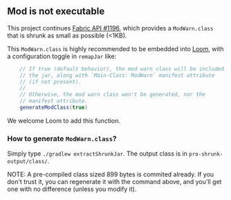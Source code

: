 ## Mod is not executable

This project continues [Fabric API #1196](https://github.com/FabricMC/fabric/issues/1196),
which provides a `ModWarn.class` that is shrunk as small as possible (<1KB).

This `ModWarn.class` is highly recommended to be embedded into
[Loom](https://github.com/FabricMC/fabric-loom), with a configuration toggle in `remapJar`
like:
```groovy
    // If true (default behavior), the mod warn class will be included in
    // the jar, along with `Main-Class: ModWarn` manifest attribute
    // (if not present).
    //
    // Otherwise, the mod warn class won't be generated, nor the
    // manifest attribute.
    generateModClass(true)
```

We welcome Loom to add this function.

### How to generate `ModWarn.class`?

Simply type `./gradlew extractShrunkJar`. The output class
is in `pro-shrunk-output/class/`.

NOTE: A pre-compiled class sized 899 bytes is commited already.
If you don't trust it, you can regenerate it with the command
above, and you'll get one with no difference (unless you modify
it).
